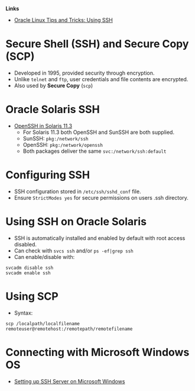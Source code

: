 **Links**
- [Oracle Linux Tips and Tricks: Using SSH](https://blogs.oracle.com/linux/entry/oracle_linux_tips_and_tricks)

# Secure Shell (SSH) and Secure Copy (SCP)
- Developed in 1995, provided security through encryption.
- Unlike `telnet` and `ftp`, user credentials and file contents are encrypted.
- Also used by **Secure Copy** (`scp`)

# Oracle Solaris SSH
- [OpenSSH in Solaris 11.3](https://blogs.oracle.com/darren/entry/openssh_in_solaris_11_3)
    - For Solaris 11.3 both OpenSSH and SunSSH are both supplied.
    - SunSSH: `pkg:/network/ssh`
    - OpenSSH: `pkg:/network/openssh`
    - Both packages deliver the same `svc:/network/ssh:default`

# Configuring SSH
- SSH configuration stored in `/etc/ssh/sshd_conf` file.
- Ensure `StrictModes yes` for secure permissions on users .ssh directory.
# Using SSH on Oracle Solaris
- SSH is automatically installed and enabled by default with root access disabled.
- Can check with `svcs ssh` and/or `ps -ef|grep ssh`
- Can enable/disable with:
```
svcadm disable ssh
svcadm enable ssh
```
# Using SCP
- Syntax:
```
scp /localpath/localfilename remoteuser@remotehost:/remotepath/remotefilename
```

# Connecting with Microsoft Windows OS
- [Setting up SSH Server on Microsoft Windows](http://docs.oracle.com/cd/E11857_01/install.111/e15838/appdx_setting_up_ssh.htm)
